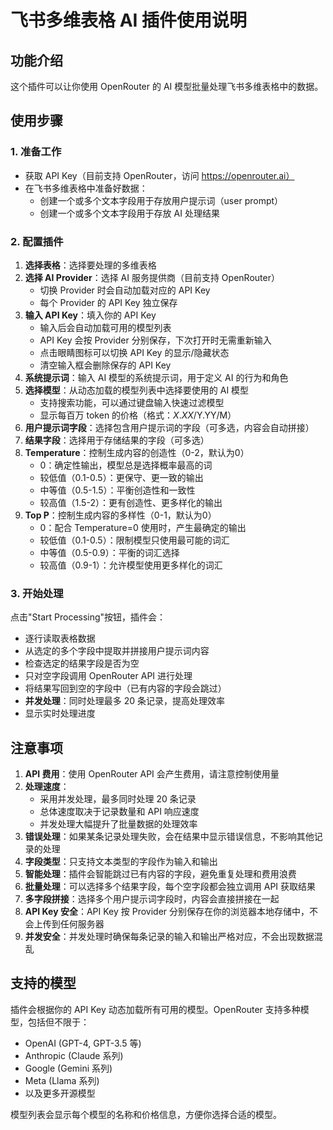 # 飞书多维表格 AI 插件使用说明

## 功能介绍

这个插件可以让你使用 OpenRouter 的 AI 模型批量处理飞书多维表格中的数据。

## 使用步骤

### 1. 准备工作

- 获取 API Key（目前支持 OpenRouter，访问 https://openrouter.ai）
- 在飞书多维表格中准备好数据：
  - 创建一个或多个文本字段用于存放用户提示词（user prompt）
  - 创建一个或多个文本字段用于存放 AI 处理结果

### 2. 配置插件

1. **选择表格**：选择要处理的多维表格
2. **选择 AI Provider**：选择 AI 服务提供商（目前支持 OpenRouter）
   - 切换 Provider 时会自动加载对应的 API Key
   - 每个 Provider 的 API Key 独立保存
3. **输入 API Key**：填入你的 API Key
   - 输入后会自动加载可用的模型列表
   - API Key 会按 Provider 分别保存，下次打开时无需重新输入
   - 点击眼睛图标可以切换 API Key 的显示/隐藏状态
   - 清空输入框会删除保存的 API Key
4. **系统提示词**：输入 AI 模型的系统提示词，用于定义 AI 的行为和角色
5. **选择模型**：从动态加载的模型列表中选择要使用的 AI 模型
   - 支持搜索功能，可以通过键盘输入快速过滤模型
   - 显示每百万 token 的价格（格式：$X.XX/$Y.YY/M）
6. **用户提示词字段**：选择包含用户提示词的字段（可多选，内容会自动拼接）
7. **结果字段**：选择用于存储结果的字段（可多选）
8. **Temperature**：控制生成内容的创造性（0-2，默认为0）
   - 0：确定性输出，模型总是选择概率最高的词
   - 较低值（0.1-0.5）：更保守、更一致的输出
   - 中等值（0.5-1.5）：平衡创造性和一致性
   - 较高值（1.5-2）：更有创造性、更多样化的输出
9. **Top P**：控制生成内容的多样性（0-1，默认为0）
   - 0：配合 Temperature=0 使用时，产生最确定的输出
   - 较低值（0.1-0.5）：限制模型只使用最可能的词汇
   - 中等值（0.5-0.9）：平衡的词汇选择
   - 较高值（0.9-1）：允许模型使用更多样化的词汇

### 3. 开始处理

点击"Start Processing"按钮，插件会：
- 逐行读取表格数据
- 从选定的多个字段中提取并拼接用户提示词内容
- 检查选定的结果字段是否为空
- 只对空字段调用 OpenRouter API 进行处理
- 将结果写回到空的字段中（已有内容的字段会跳过）
- **并发处理**：同时处理最多 20 条记录，提高处理效率
- 显示实时处理进度

## 注意事项

1. **API 费用**：使用 OpenRouter API 会产生费用，请注意控制使用量
2. **处理速度**：
   - 采用并发处理，最多同时处理 20 条记录
   - 总体速度取决于记录数量和 API 响应速度
   - 并发处理大幅提升了批量数据的处理效率
3. **错误处理**：如果某条记录处理失败，会在结果中显示错误信息，不影响其他记录的处理
4. **字段类型**：只支持文本类型的字段作为输入和输出
5. **智能处理**：插件会智能跳过已有内容的字段，避免重复处理和费用浪费
6. **批量处理**：可以选择多个结果字段，每个空字段都会独立调用 API 获取结果
7. **多字段拼接**：选择多个用户提示词字段时，内容会直接拼接在一起
8. **API Key 安全**：API Key 按 Provider 分别保存在你的浏览器本地存储中，不会上传到任何服务器
9. **并发安全**：并发处理时确保每条记录的输入和输出严格对应，不会出现数据混乱

## 支持的模型

插件会根据你的 API Key 动态加载所有可用的模型。OpenRouter 支持多种模型，包括但不限于：
- OpenAI (GPT-4, GPT-3.5 等)
- Anthropic (Claude 系列)
- Google (Gemini 系列)
- Meta (Llama 系列)
- 以及更多开源模型

模型列表会显示每个模型的名称和价格信息，方便你选择合适的模型。